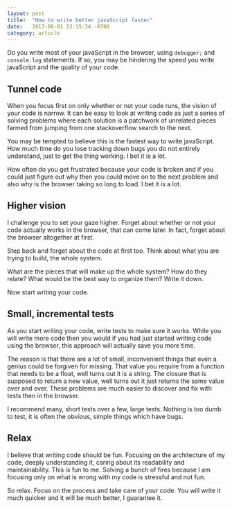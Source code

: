 ```yaml
---
layout: post
title:  "How to write better javaScript faster"
date:   2017-06-01 13:15:34 -0700
category: article
---
```


Do you write most of your javaScript in the browser, using `debugger;` and `console.log` statements. If so, you may be hindering the speed you write javaScript and the quality of your code. 

## Tunnel code

When you focus first on only whether or not your code runs, the vision of your code is narrow. It can be easy to look at writing code as just a series of solving problems where each solution is a patchwork of unrelated pieces farmed from jumping from one stackoverflow search to the next.

You may be tempted to believe this is the fastest way to write javaScript. How much time do you lose tracking down bugs you do not entirely understand, just to get the thing working. I bet it is a lot.

How often do you get frustrated because your code is broken and if you could just figure out why then you could move on to the next problem and also why is the browser taking so long to load. I bet it is a lot.

## Higher vision

I challenge you to set your gaze higher. Forget about whether or not your code actually works in the browser, that can come later. In fact, forget about the browser altogether at first.

Step back and forget about the code at first too. Think about what you are trying to build, the whole system. 

What are the pieces that will make up the whole system? How do they relate? What would be the best way to organize them? Write it down.

Now start writing your code.

## Small, incremental tests

As you start writing your code, write tests to make sure it works. While you will write more code then you would if you had just started writing code using the browser, this approach will actually save you more time. 

The reason is that there are a lot of small, inconvenient things that even a genius could be forgiven for missing. That value you require from a function that needs to be a float, well turns out it is a string. The closure that is supposed to return a new value, well turns out it just returns the same value over and over. These problems are much easier to discover and fix with tests then in the browser.

I recommend many, short tests over a few, large tests. Nothing is too dumb to test, it is often the obvious, simple things which have bugs.

## Relax

I believe that writing code should be fun. Focusing on the architecture of my code, deeply understanding it, caring about its readability and maintainability. This is fun to me. Solving a bunch of fires because I am focusing only on what is wrong with my code is stressful and not fun.

So relax. Focus on the process and take care of your code. You will write it much quicker and it will be much better, I guarantee it.




